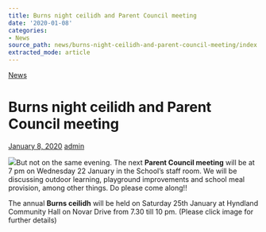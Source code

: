 ```yaml
---
title: Burns night ceilidh and Parent Council meeting
date: '2020-01-08'
categories:
- News
source_path: news/burns-night-ceilidh-and-parent-council-meeting/index.html
extracted_mode: article
---
```

[News](category/news/)

# Burns night ceilidh and Parent Council meeting

[January 8, 2020](news/burns-night-ceilidh-and-parent-council-meeting/) [admin](author/admin/)

[![](/assets/images/2020/01/Burns-night-2020-214x300.jpg)](/assets/images/2020/01/Burns-night-2020.jpg)But not on the same evening. The next **Parent Council meeting** will be at 7 pm on Wednesday 22 January in the School’s staff room. We will be discussing outdoor learning, playground improvements and school meal provision, among other things. Do please come along!!

The annual **Burns ceilidh** will be held on Saturday 25th January at Hyndland Community Hall on Novar Drive from 7.30 till 10 pm. (Please click image for further details)
